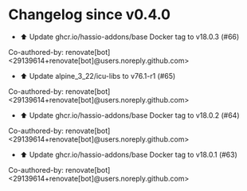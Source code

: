 # Changelog since v0.4.0
- ⬆️ Update ghcr.io/hassio-addons/base Docker tag to v18.0.3 (#66)

Co-authored-by: renovate[bot] <29139614+renovate[bot]@users.noreply.github.com> 
- ⬆️ Update alpine_3_22/icu-libs to v76.1-r1 (#65)

Co-authored-by: renovate[bot] <29139614+renovate[bot]@users.noreply.github.com> 
- ⬆️ Update ghcr.io/hassio-addons/base Docker tag to v18.0.2 (#64)

Co-authored-by: renovate[bot] <29139614+renovate[bot]@users.noreply.github.com> 
- ⬆️ Update ghcr.io/hassio-addons/base Docker tag to v18.0.1 (#63)

Co-authored-by: renovate[bot] <29139614+renovate[bot]@users.noreply.github.com> 
